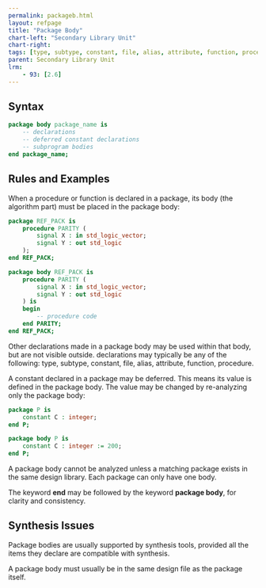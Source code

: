 ```yaml
---
permalink: packageb.html
layout: refpage
title: "Package Body"
chart-left: "Secondary Library Unit"
chart-right:
tags: [type, subtype, constant, file, alias, attribute, function, procedure, body, package, wait, unconstrained, end, constant, process - postponed]
parent: Secondary Library Unit
lrm:
    - 93: [2.6]
---
```




## Syntax

<!-- include the vhdl tag to highlight as vhdl -->
```vhdl
package body package_name is
    -- declarations
    -- deferred constant declarations
    -- subprogram bodies
end package_name;
```

## Rules and Examples

When a procedure or function is declared in a package, its body (the algorithm part) must be placed in the package body:
```vhdl
package REF_PACK is
    procedure PARITY (
        signal X : in std_logic_vector;
        signal Y : out std_logic
    );
end REF_PACK;

package body REF_PACK is
    procedure PARITY (
        signal X : in std_logic_vector;
        signal Y : out std_logic
    ) is  
    begin
        -- procedure code
    end PARITY;
end REF_PACK;
```

Other declarations made in a package body may be used within that body, but are not visible outside. declarations may typically be any of the following: type, subtype, constant, file, alias, attribute, function, procedure.

A constant declared in a package may be deferred. This means its value is defined in the package body. The value may be changed by re-analyzing only the package body:
```vhdl
package P is
    constant C : integer;
end P;

package body P is
    constant C : integer := 200;
end P;
```

A package body cannot be analyzed unless a matching package exists in the same design library. Each package can only have one body.

The keyword __end__ may be followed by the keyword __package body__, for clarity and consistency.

## Synthesis Issues

Package bodies are usually supported by synthesis tools, provided all the items they declare are compatible with synthesis.

A package body must usually be in the same design file as the package itself.

